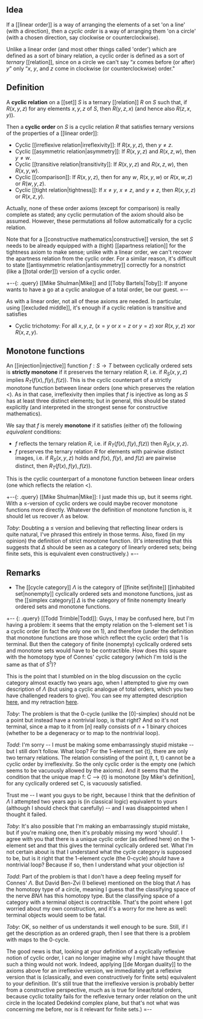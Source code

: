## Idea #

If a [[linear order]] is a way of arranging the elements of a set 'on a line' (with a direction), then a *cyclic order* is a way of arranging them 'on a circle' (with a chosen direction, say clockwise or counterclockwise).

Unlike a linear order (and most other things called 'order') which are defined as a sort of binary relation, a cyclic order is defined as a sort of *ternary* [[relation]], since on a circle we can't say “$x$ comes before (or after) $y$" only “$x$, $y$, and $z$ come in clockwise (or counterclockwise) order."


## Definition #

A **cyclic relation** on a [[set]] $S$ is a ternary [[relation]] $R$ on $S$ such that, if $R(x,y,z)$ for any elements $x, y, z$ of $S$, then $R(y,z,x)$ (and hence also $R(z,x,y)$).

Then a **cyclic order** on $S$ is a cyclic relation $R$ that satisfies ternary versions of the properties of a [[linear order]]:
*  Cyclic [[irreflexive relation|irreflexivity]]:  If $R(x,y,z)$, then $y \ne z$.
*  Cyclic [[asymmetric relation|asymmetry]]:  If $R(x,y,z)$ and $R(x,z,w)$, then $y \ne w$.
*  Cyclic [[transitive relation|transitivity]]:  If $R(x,y,z)$ and $R(x,z,w)$, then $R(x,y,w)$.
*  Cyclic [[comparison]]:  If $R(x,y,z)$, then for any $w$, $R(x,y,w)$ or $R(x,w,z)$ or $R(w,y,z)$.
*  Cyclic [[tight relation|tightness]]:  If $x \ne y$, $x \ne z$, and $y \ne z$, then $R(x,y,z)$ or $R(x,z,y)$.

Actually, none of these order axioms (except for comparison) is really complete as stated; any cyclic permutation of the axiom should also be assumed.  However, these permutations all follow automatically for a cyclic relation.

Note that for a [[constructive mathematics|constructive]] version, the set $S$ needs to be already equipped with a (tight) [[apartness relation]] for the tightness axiom to make sense; unlike with a linear order, we can\'t recover the apartness relation from the cyclic order.  For a similar reason, it\'s difficult to state [[antisymmetric relation|antisymmetry]] correctly for a nonstrict (like a [[total order]]) version of a cyclic order.

+--{: .query}
[[Mike Shulman|Mike]] and [[Toby Bartels|Toby]]:  If anyone wants to have a go at a cyclic analogue of a total order, be our guest.
=--

As with a linear order, not all of these axioms are needed.  In particular, using [[excluded middle]], it\'s enough if a cyclic relation is transitive and satisfies

*  Cyclic trichotomy:  For all $x, y, z$, ($x = y$ or $x = z$ or $y = z$) xor $R(x,y,z)$ xor $R(x,z,y)$.


## Monotone functions #

An [[injection|injective]] function $f:S\to T$ between cyclically ordered sets is **strictly monotone** if it preserves the ternary relation $R$, i.e. if $R_S(x,y,z)$ implies $R_T(f(x),f(y),f(z))$.  This is the cyclic counterpart of a strictly monotone function between linear orders (one which preserves the relation $\lt$).  As in that case, irreflexivity then implies that $f$ is injective as long as $S$ has at least three distinct elements; but in general, this should be stated explicitly (and interpreted in the strongest sense for constructive mathematics).

We say that $f$ is merely **monotone** if it satisfies (either of) the following _equivalent_ conditions:
* $f$ reflects the ternary relation $R$, i.e. if $R_T(f(x),f(y),f(z))$ then $R_S(x,y,z)$.
* $f$ preserves the ternary relation $R$ for elements with pairwise distinct images, i.e. if $R_S(x,y,z)$ holds and $f(x)$, $f(y)$, and $f(z)$ are pairwise distinct, then $R_T(f(x),f(y),f(z))$.

This is the cyclic counterpart of a monotone function between linear orders (one which reflects the relation $\lt$).

+--{: .query}
[[Mike Shulman|Mike]]: I just made this up, but it seems right.  With a $\le$-version of cyclic orders we could maybe recover monotone functions more directly.  Whatever the definition of monotone function is, it should let us recover $\Lambda$ as below.

_Toby_:  Doubting a $\le$ version and believing that reflecting linear orders is quite natural, I\'ve phrased this entirely in those terms.  Also, fixed (in my opinion) the definition of strict monotone function.  (It\'s interesting that this suggests that $\Delta$ should be seen as a category of linearly ordered sets; being finite sets, this is equivalent even constructively.)
=--


## Remarks #

* The [[cycle category]] $\Lambda$ is the category of [[finite set|finite]] [[inhabited set|nonempty]] cyclically ordered sets and monotone functions, just as the [[simplex category]] $\Delta$ is the category of finite nonempty linearly ordered sets and monotone functions.

+-- {: .query}
[[Todd Trimble|Todd]]: Guys, I may be confused here, but I'm having a problem: it seems that the empty relation on the 1-element set 1 is a cyclic order (in fact the only one on 1), and therefore (under the definition that monotone functions are those which reflect the cyclic order) that 1 is terminal. But then the category of finite (nonempty) cyclically ordered sets and monotone sets would have to be contractible. How does this square with the homotopy type of Connes' cyclic category (which I'm told is the same as that of $S^1$)? 

This is the point that I stumbled on in the blog discussion on the cyclic category almost exactly two years ago, when I attempted to give my own description of $\Lambda$ (but using a cyclic analogue of total orders, which you two have challenged readers to give). You can see my attempted description [here](http://golem.ph.utexas.edu/category/2007/06/the_curious_incident_of_the_do.html#c010503), and my retraction [here](http://golem.ph.utexas.edu/category/2007/06/the_curious_incident_of_the_do.html#c010511). 

_Toby_:  The problem is that the $0$-cycle (unlike the $[0]$-simplex) should not be a point but instead have a nontrivial loop, is that right?  And so it\'s not terminal, since a map to it from $[n]$ really consists of $n + 1$ binary choices (whether to be a degeneracy or to map to the nontrivial loop).

_Todd_: I'm sorry -- I must be making some embarrassingly stupid mistake -- but I still don't follow. What loop? For the 1-element set {t}, there are only two ternary relations. The relation consisting of the point (t, t, t) cannot be a cyclic order by irreflexivity. So the only cyclic order is the empty one (which seems to be vacuously allowed by the axioms). And it seems that the condition that the unique map f: C --> {t} is monotone [by Mike's definition], for any cyclically ordered set C, is vacuously satisfied. 

Trust me -- I want you guys to be right, because I think that the definition of $\Lambda$ I attempted two years ago is (in classical logic) equivalent to yours (although I should check that carefully) -- and I was disappointed when I thought it failed. 

_Toby_:  It\'s also possible that I\'m making an embarrassingly stupid mistake, but if you\'re making one, then it\'s probably missing my word 'should'.  I agree with you that there is a unique cyclic order (as defined here) on the $1$-element set and that this gives the terminal cyclically ordered set.  What I\'m not certain about is that I understand what the cycle category is supposed to be, but is it right that the $1$-element cycle (the $0$-cycle) *should* have a nontrivial loop?  Because if so, then I understand what your objection is!

_Todd_: Part of the problem is that I don't have a deep feeling myself for Connes' $\Lambda$. But David Ben-Zvi (I believe) mentioned on the blog that $\Lambda$ has the homotopy type of a circle, meaning I guess that the classifying space of the nerve $B N \Lambda$ has this homotopy type. But the classifying space of a category with a terminal object is contractible. That's the point where I got worried about my own construction, and it's a worry for me here as well: terminal objects would seem to be fatal.

_Toby_:  OK, so neither of us understands it well enough to be sure.  Still, if I get the description as an ordered graph, then I see that there is a problem with maps to the $0$-cycle.

The good news is that, looking at your definition of a cyclically reflexive notion of cyclic order, I can no longer imagine why I might have thought that such a thing would not work.  Indeed, applying [[de Morgan duality]] to the axioms above for an irreflexive version, we immediately get a reflexive version that is (classically, and even constructively for finite sets) equivalent to your definition.  (It\'s still true that the irreflexive version is probably better from a constructive perspective, much as is true for linear/total orders, because cyclic totality fails for the reflexive ternary order relation on the unit circle in the located Dedekind complex plane, but that\'s not what was concerning me before, nor is it relevant for finite sets.)
=--